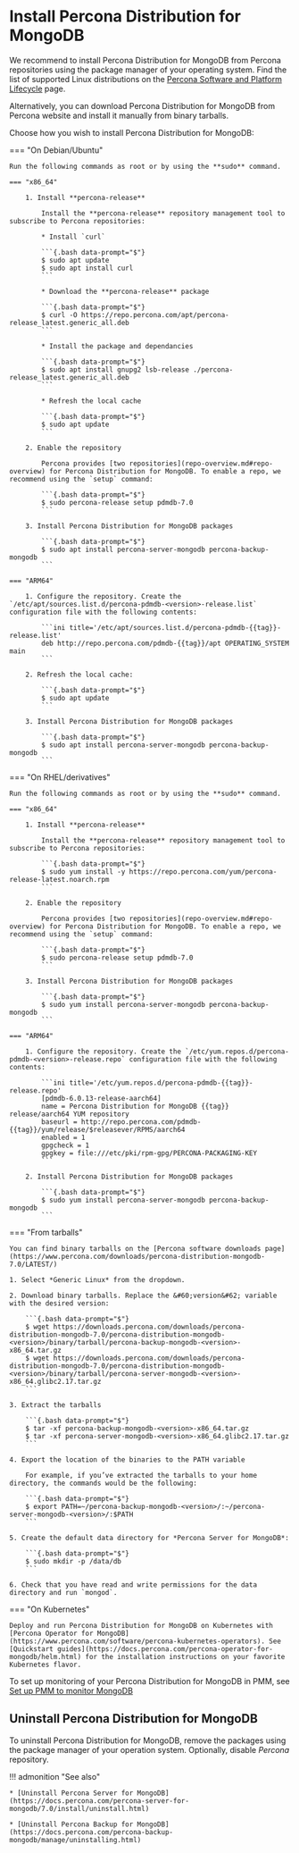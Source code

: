 # Install Percona Distribution for MongoDB

We recommend to install Percona Distribution for MongoDB from Percona repositories using the package manager of your operating system. Find the list of supported Linux distributions on the [Percona Software and Platform Lifecycle](https://www.percona.com/services/policies/percona-software-platform-lifecycle#mongodb) page.

Alternatively, you can download Percona Distribution for MongoDB from Percona website and install it manually from binary tarballs.

Choose how you wish to install Percona Distribution for MongoDB:

=== "On Debian/Ubuntu"

    Run the following commands as root or by using the **sudo** command.

    === "x86_64"

        1. Install **percona-release**    

            Install the **percona-release** repository management tool to subscribe to Percona repositories:    

            * Install `curl`    

            ```{.bash data-prompt="$"}
            $ sudo apt update
            $ sudo apt install curl
            ```    

            * Download the **percona-release** package    

            ```{.bash data-prompt="$"}
            $ curl -O https://repo.percona.com/apt/percona-release_latest.generic_all.deb
            ```    

            * Install the package and dependancies    

            ```{.bash data-prompt="$"}
            $ sudo apt install gnupg2 lsb-release ./percona-release_latest.generic_all.deb
            ```    

            * Refresh the local cache    

            ```{.bash data-prompt="$"}
            $ sudo apt update
            ```    

        2. Enable the repository    

            Percona provides [two repositories](repo-overview.md#repo-overview) for Percona Distribution for MongoDB. To enable a repo, we recommend using the `setup` command:    

            ```{.bash data-prompt="$"}
            $ sudo percona-release setup pdmdb-7.0
            ```    

        3. Install Percona Distribution for MongoDB packages    

            ```{.bash data-prompt="$"}
            $ sudo apt install percona-server-mongodb percona-backup-mongodb
            ```

    === "ARM64"

        1. Configure the repository. Create the `/etc/apt/sources.list.d/percona-pdmdb-<version>-release.list` configuration file with the following contents:

            ```ini title='/etc/apt/sources.list.d/percona-pdmdb-{{tag}}-release.list'
            deb http://repo.percona.com/pdmdb-{{tag}}/apt OPERATING_SYSTEM main
            ```
        
        2. Refresh the local cache:

            ```{.bash data-prompt="$"}
            $ sudo apt update
            ```

        3. Install Percona Distribution for MongoDB packages    

            ```{.bash data-prompt="$"}
            $ sudo apt install percona-server-mongodb percona-backup-mongodb
            ```

=== "On RHEL/derivatives"

    Run the following commands as root or by using the **sudo** command.

    === "x86_64"

        1. Install **percona-release**    

            Install the **percona-release** repository management tool to subscribe to Percona repositories:    

            ```{.bash data-prompt="$"}
            $ sudo yum install -y https://repo.percona.com/yum/percona-release-latest.noarch.rpm
            ```    

        2. Enable the repository    

            Percona provides [two repositories](repo-overview.md#repo-overview) for Percona Distribution for MongoDB. To enable a repo, we recommend using the `setup` command:    

            ```{.bash data-prompt="$"}
            $ sudo percona-release setup pdmdb-7.0
            ```    

        3. Install Percona Distribution for MongoDB packages    

            ```{.bash data-prompt="$"}
            $ sudo yum install percona-server-mongodb percona-backup-mongodb
            ```
    
    === "ARM64"

        1. Configure the repository. Create the `/etc/yum.repos.d/percona-pdmdb-<version>-release.repo` configuration file with the following contents:

            ```ini title='/etc/yum.repos.d/percona-pdmdb-{{tag}}-release.repo'
            [pdmdb-6.0.13-release-aarch64]
            name = Percona Distribution for MongoDB {{tag}} release/aarch64 YUM repository
            baseurl = http://repo.percona.com/pdmdb-{{tag}}/yum/release/$releasever/RPMS/aarch64
            enabled = 1
            gpgcheck = 1
            gpgkey = file:///etc/pki/rpm-gpg/PERCONA-PACKAGING-KEY
            ```

        2. Install Percona Distribution for MongoDB packages    

            ```{.bash data-prompt="$"}
            $ sudo yum install percona-server-mongodb percona-backup-mongodb
            ```

=== "From tarballs"

    You can find binary tarballs on the [Percona software downloads page](https://www.percona.com/downloads/percona-distribution-mongodb-7.0/LATEST/)

    1. Select *Generic Linux* from the dropdown.

    2. Download binary tarballs. Replace the &#60;version&#62; variable with the desired version:

        ```{.bash data-prompt="$"}
        $ wget https://downloads.percona.com/downloads/percona-distribution-mongodb-7.0/percona-distribution-mongodb-<version>/binary/tarball/percona-backup-mongodb-<version>-x86_64.tar.gz
        $ wget https://downloads.percona.com/downloads/percona-distribution-mongodb-7.0/percona-distribution-mongodb-<version>/binary/tarball/percona-server-mongodb-<version>-x86_64.glibc2.17.tar.gz
        ```

    3. Extract the tarballs

        ```{.bash data-prompt="$"}
        $ tar -xf percona-backup-mongodb-<version>-x86_64.tar.gz
        $ tar -xf percona-server-mongodb-<version>-x86_64.glibc2.17.tar.gz
        ```

    4. Export the location of the binaries to the PATH variable

        For example, if you’ve extracted the tarballs to your home directory, the commands would be the following:

        ```{.bash data-prompt="$"}
        $ export PATH=~/percona-backup-mongodb-<version>/:~/percona-server-mongodb-<version>/:$PATH
        ```

    5. Create the default data directory for *Percona Server for MongoDB*:

        ```{.bash data-prompt="$"}
        $ sudo mkdir -p /data/db
        ```

    6. Check that you have read and write permissions for the data directory and run `mongod`.

=== "On Kubernetes"

    Deploy and run Percona Distribution for MongoDB on Kubernetes with [Percona Operator for MongoDB](https://www.percona.com/software/percona-kubernetes-operators). See [Quickstart guides](https://docs.percona.com/percona-operator-for-mongodb/helm.html) for the installation instructions on your favorite Kubernetes flavor.

To set up monitoring of your Percona Distribution for MongoDB in PMM, see [Set up PMM to monitor MongoDB](https://docs.percona.com/percona-monitoring-and-management/setting-up/client/mongodb.html)

## Uninstall Percona Distribution for MongoDB

To uninstall Percona Distribution for MongoDB, remove the packages using the package manager of your
operation system. Optionally, disable *Percona* repository.

!!! admonition "See also"

    * [Uninstall Percona Server for MongoDB](https://docs.percona.com/percona-server-for-mongodb/7.0/install/uninstall.html)

    * [Uninstall Percona Backup for MongoDB](https://docs.percona.com/percona-backup-mongodb/manage/uninstalling.html)




    


    
